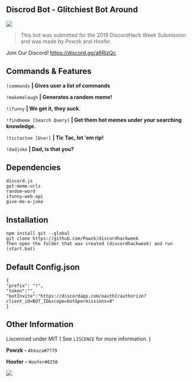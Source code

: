 
## Discrod Bot - Glitchiest Bot Around
![](https://cdn.discordapp.com/attachments/468939534206238751/592830380952911912/68747470733a2f2f692e696d6775722e636f6d2f33736c7a4965342e706e67.png)

> This bot was submitted for the 2019 DiscordHack Week Submission and was made by Powzk and Hoofer.

Join Our Discord! https://discord.gg/a6RjzQc

## Commands & Features
`!commands` **| Gives user a list of commands** 

`!makemelaugh` **| Generates a random meme!**

`!ifunny` **| We get it, they suck.** 

`!findmeme [Search Query]` **| Get them hot memes under your searching knowledge.**

`!tictactoe [User]` **| Tic Tac, let 'em rip!**

`!dadjoke` **| **Dad, is that you?****



## Dependencies

    discord.js
    get-meme-urls
    random-word 
    ifunny-web-api 
    give-me-a-joke


## Installation
    npm install git --global
    git clone https://github.com/Powzk/discordhackweek
    Then open the folder that was created (discordhackweek) and run (start.bat)


## Default Config.json

    {
    "prefix": "!",
    "token":"",
    "botInvite":"https://discordapp.com/oauth2/authorize?client_id=BOT_ID&scope=bot&permissions=8"
    }


## Other Information
Liscenced under MIT ( See `LISCENCE` for more information. )

**Powzk -** `Akkoza#7779`

**Hoofer -** `Hoofer#8250`

![](http://www.simpleimageresizer.com/_uploads/photos/0f21d5c4/68747470733a2f2f692e726564642e69742f39337769636b7a7973647032312e706e67_3_50x50.png)
